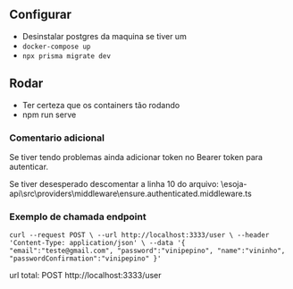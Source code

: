 ## Configurar
- Desinstalar postgres da maquina se tiver um
- `docker-compose up`
- `npx prisma migrate dev`

## Rodar
- Ter certeza que os containers tão rodando
- npm run serve

### Comentario adicional
Se tiver tendo problemas ainda adicionar token no Bearer token para autenticar.

Se tiver desesperado descomentar a linha 10 do arquivo:
\esoja-api\src\providers\middleware\ensure.authenticated.middleware.ts

### Exemplo de chamada endpoint

`curl --request POST \
  --url http://localhost:3333/user \
  --header 'Content-Type: application/json' \
  --data '{
	"email":"teste@gmail.com",
	"password":"vinipepino",
	"name":"vininho",
	"passwordConfirmation":"vinipepino"
}'`

url total: POST http://localhost:3333/user